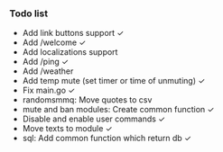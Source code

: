 ### Todo list
* Add link buttons support ✓
* Add /welcome ✓
* Add localizations support
* Add /ping ✓
* Add /weather
* Add temp mute (set timer or time of unmuting) ✓
* Fix main.go ✓
* randomsmmq: Move quotes to csv
* mute and ban modules: Create common function ✓
* Disable and enable user commands ✓
* Move texts to module ✓
* sql: Add common function which return db ✓